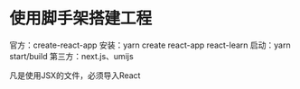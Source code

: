 # 使用脚手架搭建工程

官方：create-react-app
安装：yarn create react-app react-learn
启动：yarn start/build
第三方：next.js、umijs

凡是使用JSX的文件，必须导入React